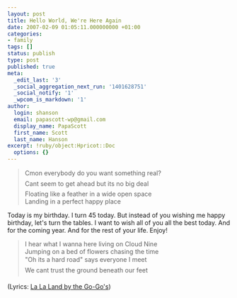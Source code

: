 ```yaml
---
layout: post
title: Hello World, We're Here Again
date: 2007-02-09 01:05:11.000000000 +01:00
categories:
- family
tags: []
status: publish
type: post
published: true
meta:
  _edit_last: '3'
  _social_aggregation_next_run: '1401628751'
  _social_notify: '1'
  _wpcom_is_markdown: '1'
author:
  login: shanson
  email: papascott-wp@gmail.com
  display_name: PapaScott
  first_name: Scott
  last_name: Hanson
excerpt: !ruby/object:Hpricot::Doc
  options: {}
---
```

<blockquote>
  Cmon everybody do you want something real?<br />
  Cant seem to get ahead but its no big deal<br />
  Floating like a feather in a wide open space<br />
  Landing in a perfect happy place
</p></blockquote>
<p>Today is my birthday. I turn 45 today. But instead of you wishing me happy birthday, let's turn the tables. I want to wish all of you all the best today. And for the coming year. And for the rest of your life. Enjoy!</p>
<blockquote><p>
  I hear what I wanna here living on Cloud Nine<br />
  Jumping on a bed of flowers chasing the time<br />
  "Oh its a hard road" says everyone I meet<br />
  We cant trust the ground beneath our feet
</p></blockquote>
<p>(Lyrics: <a href="http://gogos.com/dd/music.html">La La Land by the Go-Go's</a>)</p>
